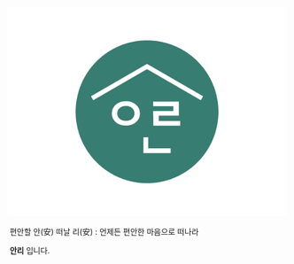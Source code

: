 ![로고1](README.assets/로고1.png)

​                                                편안할 안(安) 떠날 리(安) : 언제든 편안한 마음으로 떠나라

​                                                                                         **안리** 입니다.

